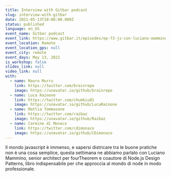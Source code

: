 ```yaml
---
title: Interview with Gitbar podcast
slug: interview-with-gitbar
date: 2021-05-13T10:00:00.000Z
status: published
language: en_US
event_name: Gitbar podcast
event_link: https://www.gitbar.it/episodes/ep-73-js-con-luciano-mammino_2
event_location: Remote
event_location_gps: null
event_city: remote
event_days: May 13, 2021
is_workshop: false
slides_link: null
video_link: null
with:
  - name: Mauro Murru
    link: https://twitter.com/brainrepo
    image: https://unavatar.io/github/brainrepo
  - name: Luca Rainone
    link: https://twitter.com/chumkiu81
    image: https://unavatar.io/github/LucaRainone
  - name: Mattia Tommasone
    link: https://twitter.com/raibaz
    image: https://unavatar.io/github/Raibaz
  - name: Carmine di Monaco
    link: https://twitter.com/cdimonaco
    image: https://unavatar.io/github/CDimonaco
---
```


Il mondo javascript è immenso, e sapersi districare tra le buone pratiche non è una cosa semplice, questa settimana ne abbiamo parlato con Luciano Mammino, senior architect per fourTheorem e coautore di Node.js Design Patterns, libro indispensabile per che approccia al mondo di node in modo professionale.
